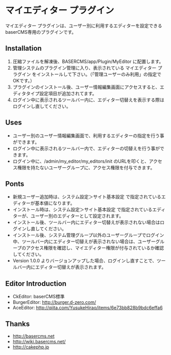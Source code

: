 # マイエディター プラグイン

マイエディター プラグインは、ユーザー別に利用するエディターを設定できるbaserCMS専用のプラグインです。


## Installation

1. 圧縮ファイルを解凍後、BASERCMS/app/Plugin/MyEditor に配置します。
2. 管理システムのプラグイン管理に入り、表示されている マイエディター プラグイン をインストールして下さい。（「管理ユーザーのみ利用」の指定でOKです。）
3. プラグインのインストール後、ユーザー情報編集画面にアクセスすると、エディタタイプ設定項目が追加されてます。
4. ログイン中に表示されるツールバー内に、エディター切替えを表示する際はログインし直してください。

## Uses

* ユーザー別のユーザー情報編集画面で、利用するエディターの指定を行う事ができます。
* ログイン中に表示されるツールバー内で、エディターの切替えを行う事ができます。
* ログイン中に、/admin/my_editor/my_editors/init のURLを叩くと、アクセス権限を持たないユーザーグループに、アクセス権限を付与できます。


## Ponts

* 新規ユーザー追加時は、システム設定＞サイト基本設定 で指定されているエディターが基本値になります。
* インストール時は、システム設定＞サイト基本設定 で指定されているエディターが、ユーザー別のエディターとして設定されます。
* インストール後、ツールバー内にエディター切替えが表示されない場合はログインし直してください。
* インストール後、システム管理グループ以外のユーザーグループでログイン中、ツールバー内にエディター切替えが表示されない場合は、ユーザーグループのアクセス権限を確認し、マイエディター権限が付与されているか確認してください。
* Version 1.0.0 よりバージョンアップした場合、ログインし直すことで、ツールバー内にエディター切替えが表示されます。


## Editor Introduction

* CkEditor: baserCMS標準
* BurgerEditor: http://burger.d-zero.com/
* AceEditor: http://qiita.com/YusukeHirao/items/6e73bb828b9bdc6effa6

 
## Thanks

- http://basercms.net
- http://wiki.basercms.net/
- http://cakephp.jp
